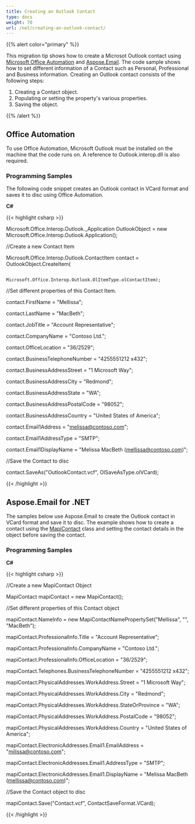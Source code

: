 ```yaml
---
title: Creating an Outlook Contact
type: docs
weight: 70
url: /net/creating-an-outlook-contact/
---
```



{{% alert color="primary" %}} 

This migration tip shows how to create a Microsot Outlook contact using [Microsoft Office Automation](#office-automation) and [Aspose.Email](#asposeemail-for-net). The code sample shows how to set different information of a Contact such as Personal, Professional and Business information. Creating an Outlook contact consists of the following steps:

1. Creating a Contact object.
1. Populating or setting the property's various properties.
1. Saving the object.

{{% /alert %}} 
## **Office Automation**
To use Office Automation, Microsoft Outlook must be installed on the machine that the code runs on. A reference to Outlook.interop.dll is also required.
### **Programming Samples**
The following code snippet creates an Outlook contact in VCard format and saves it to disc using Office Automation.

**C#**

{{< highlight csharp >}}

 Microsoft.Office.Interop.Outlook._Application OutlookObject = new Microsoft.Office.Interop.Outlook.Application();

//Create a new Contact Item

Microsoft.Office.Interop.Outlook.ContactItem contact = OutlookObject.CreateItem(

                        Microsoft.Office.Interop.Outlook.OlItemType.olContactItem);

//Set different properties of this Contact Item.

contact.FirstName = "Mellissa";

contact.LastName = "MacBeth";

contact.JobTitle = "Account Representative";

contact.CompanyName = "Contoso Ltd.";

contact.OfficeLocation = "36/2529";

contact.BusinessTelephoneNumber = "4255551212 x432";

contact.BusinessAddressStreet = "1 Microsoft Way";

contact.BusinessAddressCity = "Redmond";

contact.BusinessAddressState = "WA";

contact.BusinessAddressPostalCode = "98052";

contact.BusinessAddressCountry = "United States of America";

contact.Email1Address = "melissa@contoso.com";

contact.Email1AddressType = "SMTP";

contact.Email1DisplayName = "Melissa MacBeth (mellissa@contoso.com)";

//Save the Contact to disc

contact.SaveAs("OutlookContact.vcf", OlSaveAsType.olVCard); 

{{< /highlight >}}
## **Aspose.Email for .NET**
The samples below use Aspose.Email to create the Outlook contact in VCard format and save it to disc. The example shows how to create a contact using the [MapiContact](https://apireference.aspose.com/email/net/aspose.email.mapi/index) class and setting the contact details in the object before saving the contact.
### **Programming Samples**
**C#**

{{< highlight csharp >}}

 //Create a new MapiContact Object

MapiContact mapiContact = new MapiContact();

//Set different properties of this Contact object

mapiContact.NameInfo = new MapiContactNamePropertySet("Mellissa", "", "MacBeth");

mapiContact.ProfessionalInfo.Title = "Account Representative";

mapiContact.ProfessionalInfo.CompanyName = "Contoso Ltd.";

mapiContact.ProfessionalInfo.OfficeLocation = "36/2529";

mapiContact.Telephones.BusinessTelephoneNumber = "4255551212 x432";

mapiContact.PhysicalAddresses.WorkAddress.Street = "1 Microsoft Way";

mapiContact.PhysicalAddresses.WorkAddress.City = "Redmond";

mapiContact.PhysicalAddresses.WorkAddress.StateOrProvince = "WA";

mapiContact.PhysicalAddresses.WorkAddress.PostalCode = "98052";

mapiContact.PhysicalAddresses.WorkAddress.Country = "United States of America";

mapiContact.ElectronicAddresses.Email1.EmailAddress = "milissa@contoso.com";

mapiContact.ElectronicAddresses.Email1.AddressType = "SMTP";

mapiContact.ElectronicAddresses.Email1.DisplayName = "Melissa MacBeth (mellissa@contoso.com)";

//Save the Contact object to disc

mapiContact.Save("Contact.vcf", ContactSaveFormat.VCard);

{{< /highlight >}}
